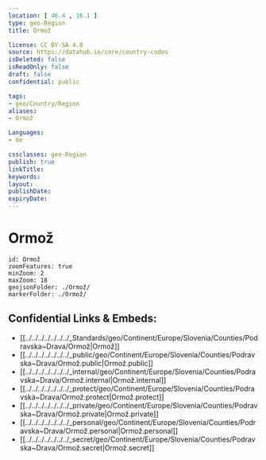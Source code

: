 ```yaml
---
location: [ 46.4 , 16.1 ] 
type: geo-Region
title: Ormož

license: CC BY-SA 4.0
source: https://datahub.io/core/country-codes
isDeleted: false
isReadOnly: false
draft: false
confidential: public

tags:
- geo/Country/Region
aliases:
- Ormož

Languages:
- de

cssclasses: geo-Region
publish: true
linkTitle: 
keywords: 
layout: 
publishDate: 
expiryDate: 
---
```


# Ormož

```leaflet
id: Ormož
zoomFeatures: true 
minZoom: 2 
maxZoom: 18
geojsonFolder: ./Ormož/
markerFolder: ./Ormož/
```


## Confidential Links & Embeds: 
- [[../../../../../../../_Standards/geo/Continent/Europe/Slovenia/Counties/Podravska~Drava/Ormož|Ormož]] 
- [[../../../../../../../_public/geo/Continent/Europe/Slovenia/Counties/Podravska~Drava/Ormož.public|Ormož.public]] 
- [[../../../../../../../_internal/geo/Continent/Europe/Slovenia/Counties/Podravska~Drava/Ormož.internal|Ormož.internal]] 
- [[../../../../../../../_protect/geo/Continent/Europe/Slovenia/Counties/Podravska~Drava/Ormož.protect|Ormož.protect]] 
- [[../../../../../../../_private/geo/Continent/Europe/Slovenia/Counties/Podravska~Drava/Ormož.private|Ormož.private]] 
- [[../../../../../../../_personal/geo/Continent/Europe/Slovenia/Counties/Podravska~Drava/Ormož.personal|Ormož.personal]] 
- [[../../../../../../../_secret/geo/Continent/Europe/Slovenia/Counties/Podravska~Drava/Ormož.secret|Ormož.secret]] 

